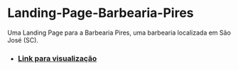 # Landing-Page-Barbearia-Pires
Uma Landing Page para a Barbearia Pires, uma barbearia localizada em São José (SC).

- ### **<a href="https://vitor-piress.github.io/Landing_Page_BP/" target="_blank">Link para visualização</a>**
